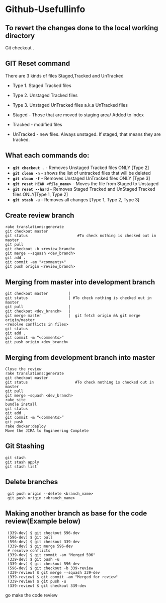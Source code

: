 # Github-Usefullinfo

## To revert the changes done to the local working directory
Git checkout .


## GIT Reset command
There are 3 kinds of files Staged,Tracked and UnTracked
* Type 1. Staged Tracked files
* Type 2. Unstaged Tracked files
* Type 3. Unstaged UnTracked files a.k.a UnTracked files

* Staged - Those that are moved to staging area/ Added to index
* Tracked - modified files
* UnTracked - new files. Always unstaged. If staged, that means they are tracked.

## What each commands do:
* **```git checkout .```** - Removes Unstaged Tracked files ONLY [Type 2]
* **```git clean -n```** - shows the list of untracked files that will be deleted
* **```git clean -f```** - Removes Unstaged UnTracked files ONLY [Type 3]
* **```git reset HEAD <file_name>```** - Moves the file from Staged to Unstaged
* **```git reset --hard```** - Removes Staged Tracked and UnStaged Tracked files ONLY[Type 1, Type 2]
* **```git stash -u```** - Removes all changes [Type 1, Type 2, Type 3]



## Create review branch
    rake translations:generate  
    git checkout master  
    git status                      #To check nothing is checked out in master
    git pull  
    git checkout -b <review_branch>  
    git merge --squash <dev_branch>  
    git add .  
    git commit -am "<comments>"  
    git push origin <review_branch>  

## Merging from master into development branch
    git checkout master         |
    git status                  | #To check nothing is checked out in master
    git pull                    |
    git checkout <dev_branch>   |
    git merge master            |  git fetch origin && git merge origin/master 
    <resolve conflicts in files>  
    git status
    git add .  
    git commit -m “<comments>”  
    git push origin <dev_branch>  
## Merging from development branch into master
    Close the review   
    rake translations:generate  
    git checkout master 
    git status                     #To check nothing is checked out in master
    git pull  
    git merge —squash <dev_branch>   
    rake site 
    bundle install 
    git status  
    git add .  
    git commit -m “<comments>”  
    git push  
    rake docker:deploy  
    Move the JIRA to Engineering Complete  
 ## Git Stashing
    git stash  
    git stash apply  
    git stash list  
    
 ## Delete branches
     git push origin --delete <branch_name>  
     git push origin :<branch_name>  
  
 ## Making another branch as base for the code review(Example below)
     (339-dev) $ git checkout 596-dev
     (596-dev) $ git pull
     (596-dev) $ git checkout 339-dev
     (339-dev) $ git merge 596-dev
     # resolve conflicts
     (339-dev) $ git commit -am "Merged 596"
     (339-dev) $ git push -u
     (339-dev) $ git checkout 596-dev
     (596-dev) $ git checkout -b 339-review
     (339-review) $ git merge --squash 339-dev
     (339-review) $ git commit -am "Merged for review"
     (339-review) $ git push -u
     (339-review) $ git checkout 339-dev
     
go make the code review
